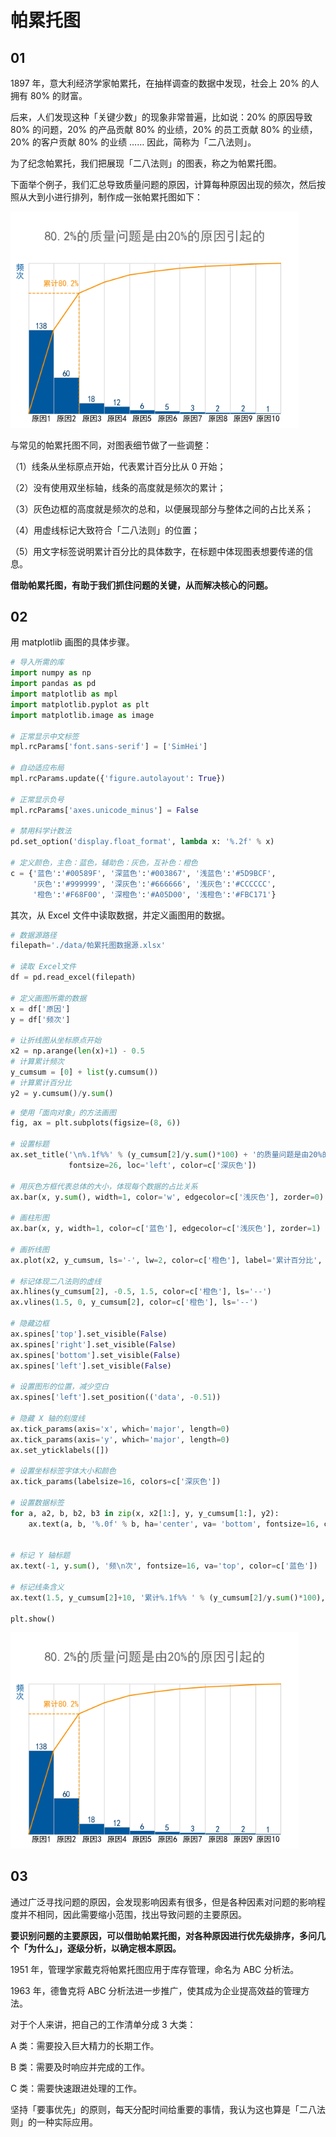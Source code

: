 # 帕累托图

## 01

1897 年，意大利经济学家帕累托，在抽样调查的数据中发现，社会上 20% 的人拥有 80% 的财富。

后来，人们发现这种「关键少数」的现象非常普遍，比如说：20% 的原因导致 80% 的问题，20% 的产品贡献 80% 的业绩，20% 的员工贡献 80% 的业绩，20% 的客户贡献 80% 的业绩 …… 因此，简称为「二八法则」。

为了纪念帕累托，我们把展现「二八法则」的图表，称之为帕累托图。

下面举个例子，我们汇总导致质量问题的原因，计算每种原因出现的频次，然后按照从大到小进行排列，制作成一张帕累托图如下：

<img src=".\img\帕累托.png" alt="帕累托" style="zoom:80%;" />

与常见的帕累托图不同，对图表细节做了一些调整：

（1）线条从坐标原点开始，代表累计百分比从 0 开始；

（2）没有使用双坐标轴，线条的高度就是频次的累计；

（3）灰色边框的高度就是频次的总和，以便展现部分与整体之间的占比关系；

（4）用虚线标记大致符合「二八法则」的位置；

（5）用文字标签说明累计百分比的具体数字，在标题中体现图表想要传递的信息。

**借助帕累托图，有助于我们抓住问题的关键，从而解决核心的问题。**

## 02

用 matplotlib 画图的具体步骤。

```python
# 导入所需的库
import numpy as np
import pandas as pd
import matplotlib as mpl
import matplotlib.pyplot as plt
import matplotlib.image as image

# 正常显示中文标签
mpl.rcParams['font.sans-serif'] = ['SimHei']

# 自动适应布局
mpl.rcParams.update({'figure.autolayout': True})

# 正常显示负号
mpl.rcParams['axes.unicode_minus'] = False

# 禁用科学计数法
pd.set_option('display.float_format', lambda x: '%.2f' % x) 

# 定义颜色，主色：蓝色，辅助色：灰色，互补色：橙色
c = {'蓝色':'#00589F', '深蓝色':'#003867', '浅蓝色':'#5D9BCF',
     '灰色':'#999999', '深灰色':'#666666', '浅灰色':'#CCCCCC',
     '橙色':'#F68F00', '深橙色':'#A05D00', '浅橙色':'#FBC171'}
```

其次，从 Excel 文件中读取数据，并定义画图用的数据。

```python
# 数据源路径
filepath='./data/帕累托图数据源.xlsx'

# 读取 Excel文件
df = pd.read_excel(filepath)

# 定义画图所需的数据
x = df['原因']
y = df['频次']

# 让折线图从坐标原点开始
x2 = np.arange(len(x)+1) - 0.5
# 计算累计频次
y_cumsum = [0] + list(y.cumsum())
# 计算累计百分比
y2 = y.cumsum()/y.sum()
```

```python
# 使用「面向对象」的方法画图
fig, ax = plt.subplots(figsize=(8, 6))

# 设置标题
ax.set_title('\n%.1f%%' % (y_cumsum[2]/y.sum()*100) + '的质量问题是由20%的原因引起的\n', 
             fontsize=26, loc='left', color=c['深灰色'])

# 用灰色方框代表总体的大小，体现每个数据的占比关系
ax.bar(x, y.sum(), width=1, color='w', edgecolor=c['浅灰色'], zorder=0)

# 画柱形图
ax.bar(x, y, width=1, color=c['蓝色'], edgecolor=c['浅灰色'], zorder=1)

# 画折线图
ax.plot(x2, y_cumsum, ls='-', lw=2, color=c['橙色'], label='累计百分比', zorder=2)

# 标记体现二八法则的虚线
ax.hlines(y_cumsum[2], -0.5, 1.5, color=c['橙色'], ls='--')
ax.vlines(1.5, 0, y_cumsum[2], color=c['橙色'], ls='--')

# 隐藏边框
ax.spines['top'].set_visible(False)
ax.spines['right'].set_visible(False)
ax.spines['bottom'].set_visible(False)
ax.spines['left'].set_visible(False)

# 设置图形的位置，减少空白
ax.spines['left'].set_position(('data', -0.51))

# 隐藏 X 轴的刻度线
ax.tick_params(axis='x', which='major', length=0)
ax.tick_params(axis='y', which='major', length=0)
ax.set_yticklabels([])

# 设置坐标标签字体大小和颜色
ax.tick_params(labelsize=16, colors=c['深灰色'])

# 设置数据标签
for a, a2, b, b2, b3 in zip(x, x2[1:], y, y_cumsum[1:], y2):
    ax.text(a, b, '%.0f' % b, ha='center', va= 'bottom', fontsize=16, color=c['蓝色'])
    

# 标记 Y 轴标题
ax.text(-1, y.sum(), '频\n次', fontsize=16, va='top', color=c['蓝色'])

# 标记线条含义
ax.text(1.5, y_cumsum[2]+10, '累计%.1f%% ' % (y_cumsum[2]/y.sum()*100), fontsize=16, color=c['橙色'], va='bottom', ha='right', zorder=5)

plt.show()
```

<img src=".\img\帕累2托.png" alt="帕累托" style="zoom:80%;" />



## 03

通过广泛寻找问题的原因，会发现影响因素有很多，但是各种因素对问题的影响程度并不相同，因此需要缩小范围，找出导致问题的主要原因。

**要识别问题的主要原因，可以借助帕累托图，对各种原因进行优先级排序，多问几个「为什么」，逐级分析，以确定根本原因。**

1951 年，管理学家戴克将帕累托图应用于库存管理，命名为 ABC 分析法。

1963 年，德鲁克将 ABC 分析法进一步推广，使其成为企业提高效益的管理方法。

对于个人来讲，把自己的工作清单分成 3 大类：

A 类：需要投入巨大精力的长期工作。

B 类：需要及时响应并完成的工作。

C 类：需要快速跟进处理的工作。

坚持「要事优先」的原则，每天分配时间给重要的事情，我认为这也算是「二八法则」的一种实际应用。